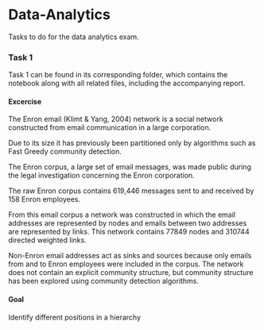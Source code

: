 # Data-Analytics
Tasks to do for the data analytics exam.

### Task 1
Task 1 can be found in its corresponding folder, which contains the notebook along with all related files, including the accompanying report.

#### Excercise 
The Enron email (Klimt & Yang, 2004) network is a social network constructed from email communication in a large corporation.

Due to its size it has previously been
partitioned only by algorithms such as Fast Greedy community detection.

The Enron corpus, a large set of email messages, was made public during the legal investigation concerning the Enron corporation.

The raw Enron corpus contains 619,446 messages sent to and received by 158 Enron employees.

From this email corpus a network was constructed in which the email addresses are represented by nodes and emails between two addresses are represented by links. This network contains 77849 nodes and 310744
directed weighted links.

Non-Enron email addresses act as sinks and sources because only emails from and to Enron employees were included in the corpus. The network does not contain an explicit community structure, but community structure has been explored using community detection algorithms.

#### Goal
Identify different positions in a hierarchy
